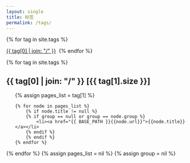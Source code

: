 ```yaml
---
layout: single
title: 标签
permalink: /tags/
---
```


{% for tag in site.tags %} 
  <td><a href="#{{ tag[0] }}" style="font-size:{{ tag[1].size | plus:12}}px;">{{ tag[0] | join: "/" }}</a>&nbsp;</td>
{% endfor %}

{% for tag in site.tags %} 
  <h2 id="{{ tag[0] }}">{{ tag[0] | join: "/" }} <span>[{{ tag[1].size }}]</span></h2>
  <ul>
    {% assign pages_list = tag[1] %}  

    {% for node in pages_list %}
        {% if node.title != null %}
        {% if group == null or group == node.group %}
            <li><a href="{{ BASE_PATH }}{{node.url}}">{{node.title}}</a></li>
        {% endif %}
        {% endif %}
    {% endfor %}
  </ul>
{% endfor %}
{% assign pages_list = nil %}
{% assign group = nil %}
